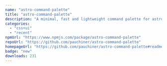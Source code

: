 ```yaml
---
name: "astro-command-palette"
title: "astro-command-palette"
description: "A minimal, fast and lightweight command palette for astro with no dependencies"
categories:
  - "css+ui"
  - "recent"
npmUrl: "https://www.npmjs.com/package/astro-command-palette"
repoUrl: "https://github.com/pauchiner/astro-command-palette"
homepageUrl: "https://github.com/pauchiner/astro-command-palette#readme"
badge: "new"
downloads: 231
---
```

